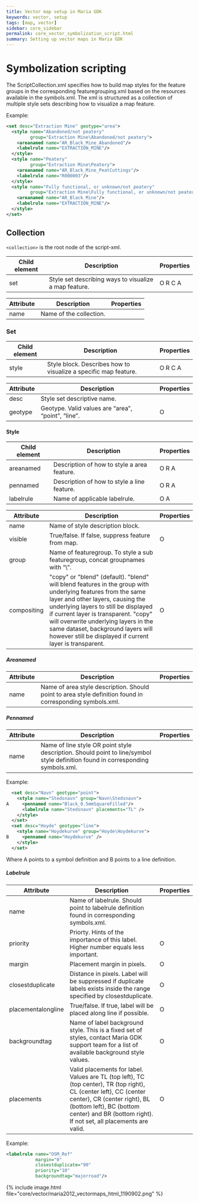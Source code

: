 ```yaml
---
title: Vector map setup in Maria GDK
keywords: vector, setup
tags: [map, vector]
sidebar: core_sidebar
permalink: core_vector_symbolization_script.html
summary: Setting up vector maps in Maria GDK 
---
```


# Symbolization scripting

The ScriptCollection.xml specifies how to build map styles for the feature groups in the corresponding featuregrouping.xml based on the resources available in the symbols.xml. The xml is structured as a collection of multiple style sets describing how to visualize a map feature.

Example:

```xml
<set desc="Extraction Mine" geotype="area">
  <style name="Abandoned/not peatery" 
         group="Extraction Mine\Abandoned/not peatery">
    <areanamed name="AR_Black_Mine_Abandoned"/>
    <labelrule name="EXTRACTION_MINE"/>
  </style>
  <style name="Peatery" 
         group="Extraction Mine\Peatery">
    <areanamed name="AR_Black_Mine_PeatCuttings"/>
    <labelrule name="R000003"/>
  </style>
  <style name="Fully functional, or unknown/not peatery" 
         group="Extraction Mine\Fully functional, or unknown/not peatery">
    <areanamed name="AR_Black_Mine"/>
    <labelrule name="EXTRACTION_MINE"/>
  </style>
</set>
```

## Collection

`<collection>` is the root node of the script-xml.

 | Child element | Description                                           | Properties | 
 | ------------- | -----------                                           | ---------- | 
 | set           | Style set describing ways to visualize a map feature. | O R C A    | 

 | Attribute | Description             | Properties | 
 | --------- | -----------             | ---------- | 
 | name      | Name of the collection. |          | 

### Set

 | Child element | Description                                                     | Properties | 
 | ------------- | -----------                                                     | ---------- | 
 | style         | Style block. Describes how to visualize a specific map feature. | O R C A    | 

 | Attribute | Description                                                    | Properties | 
 | --------- | -----------                                                    | ---------- | 
 | desc      | Style set descriptive name.                                    |          | 
 | geotype   | Geotype. Valid values are “area”, “point”, “line”. | O          | 

#### Style

 | Child element | Description                                 | Properties | 
 | ------------- | -----------                                 | ---------- | 
 | areanamed     | Description of how to style a area feature. | O R A      | 
 | pennamed      | Description of how to style a line feature. | O R A      | 
 | labelrule     | Name of applicable labelrule.               | O A        | 

 | Attribute   | Description                                                                                                                                                                                                                                                                                                                                                                | Properties | 
 | ---------   | -----------                                                                                                                                                                                                                                                                                                                                                                | ---------- | 
 | name        | Name of style description block.                                                                                                                                                                                                                                                                                                                                           |          | 
 | visible     | True/false. If false, suppress feature from map.                                                                                                                                                                                                                                                                                                                           | O          | 
 | group       | Name of featuregroup. To style a sub featuregroup, concat groupnames with “\”.                                                                                                                                                                                                                                                                                         |          | 
 | compositing | "copy" or "blend" (default). "blend" will blend features in the group with underlying features from the same layer and other layers, causing the underlying  layers to still be displayed if current layer is transparent. "copy" will overwrite underlying layers in the same dataset, background layers will however still be displayed if current layer is transparent. | O          | 

##### Areanamed

 | Attribute | Description                                                                                               | Properties | 
 | --------- | -----------                                                                                               | ---------- | 
 | name      | Name of area style description. Should point to area style definition found in corresponding symbols.xml. |          | 

##### Pennamed

 | Attribute | Description                                                                                                                     | Properties | 
 | --------- | -----------                                                                                                                     | ---------- | 
 | name      | Name of line style OR point style description. Should point to line/symbol style definition found in corresponding symbols.xml. |          | 

Example:

```xml
  <set desc="Navn" geotype="point">
    <style name="Stedsnavn" group="Navn\Stedsnavn">
A     <pennamed name="Black_0.5mmSquareFilled"/>
      <labelrule name="Stedsnavn" placements="TL" />
    </style>
  </set>
  <set desc="Hoyde" geotype="line">
    <style name="Hoydekurve" group="Hoyde\Hoydekurve">
B     <pennamed name="Hoydekurve" />
    </style>
  </set>
```

Where A points to a symbol definition and B points to a line definition.

#####  Labelrule

 | Attribute   | Description   | Properties | 
 | ---------   | -----------   | ---------- | 
| name | Name of labelrule. Should point to labelrule definition found in corresponding symbols.xml. |  |
| priority | Priorty. Hints of the importance of this label. Higher number equals less important. | O |
| margin | Placement margin in pixels. | O |
| closestduplicate | Distance in pixels. Label will be suppressed if duplicate labels exists inside the range specified by closestduplicate. | O |
| placementalongline | True/false. If true, label will be placed along line if possible. | O |
| backgroundtag | Name of label background style. This is a fixed set of styles, contact Maria GDK support team for a list of available background style values. | O |
| placements | Valid placements for label. Values are TL (top left), TC (top center), TR (top right), CL (center left), CC (center center), CR (center right), BL (bottom left), BC (bottom center) and BR (bottom right). If not set, all placements are valid. | O |

Example:

```xml
<labelrule name="OSM_Ref" 
           margin="0" 
           closestduplicate="90" 
           priority="10" 
           backgroundtag="majorroad"/>
```

{% include image.html file="core/vector/maria2012_vectormaps_html_1190902.png" %}